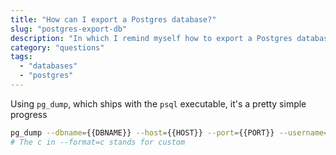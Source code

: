 ```yaml
---
title: "How can I export a Postgres database?"
slug: "postgres-export-db"
description: "In which I remind myself how to export a Postgres database"
category: "questions"
tags:
  - "databases"
  - "postgres"
---
```


Using `pg_dump`, which ships with the `psql` executable, it's a pretty simple progress

```bash
pg_dump --dbname={{DBNAME}} --host={{HOST}} --port={{PORT}} --username={{USERNAME}} --password --format=c > {{NAME}}.dump
# The c in --format=c stands for custom
```
